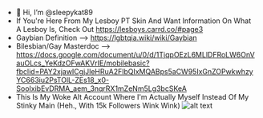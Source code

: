 - 👋 Hi, I’m @sleepykat89
- If You're Here From My Lesboy PT Skin And Want Information On What A Lesboy Is, Check Out https://lesboys.carrd.co/#page3
- Gaybian Definition --> https://lgbtqia.wiki/wiki/Gaybian
- Bilesbian/Gay Masterdoc --> https://docs.google.com/document/u/0/d/1TjqpOEzL6MLlDFRoLW6OnVauOLcs_YeKdzOFwAKVrIE/mobilebasic?fbclid=PAY2xjawICgjJleHRuA2FlbQIxMQABps5aCW95IxGnZOPwkwhzyYC663iu2PsTOlL-ZEs18_x0-SooIxibEvDRMA_aem_3nqrRX1mZeNm5Lg3bcSKeA
- This Is My Woke Alt Account Where I'm Actually Myself Instead Of My Stinky Main (Heh., With 15k Followers Wink Wink)
  ![alt text](https://static.wikia.nocookie.net/sexuality/images/9/98/Lesboy.png/revision/latest/scale-to-width-down/350?cb=20230605001126) 

